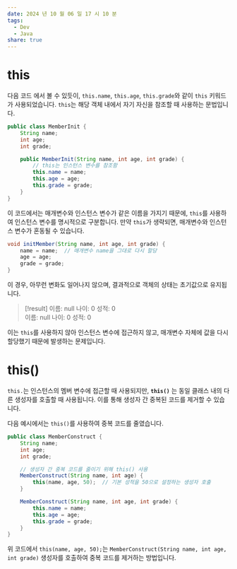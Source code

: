 ```yaml
---
date: 2024 년 10 월 06 일 17 시 10 분
tags:
  - Dev
  - Java
share: true
---
```


# this

다음 코드 에서 볼 수 있듯이, `this.name`, `this.age`, `this.grade`와 같이 `this` 키워드가 사용되었습니다. `this`는 해당 객체 내에서 자기 자신을 참조할 때 사용하는 문법입니다.

```java
public class MemberInit {
    String name;
    int age;
    int grade;

    public MemberInit(String name, int age, int grade) {
        // this는 인스턴스 변수를 참조함
        this.name = name;
        this.age = age;
        this.grade = grade;
    }
}

```

이 코드에서는 매개변수와 인스턴스 변수가 같은 이름을 가지기 때문에, `this`를 사용하여 인스턴스 변수를 명시적으로 구분합니다. 만약 `this`가 생략되면, 매개변수와 인스턴스 변수가 혼동될 수 있습니다.

```java
void initMember(String name, int age, int grade) {
    name = name;  // 매개변수 name을 그대로 다시 할당
    age = age;
    grade = grade;
}

```

이 경우, 아무런 변화도 일어나지 않으며, 결과적으로 객체의 상태는 초기값으로 유지됩니다.

>[!result] 
>이름: null 나이: 0 성적: 0  
>이름: null 나이: 0 성적: 0

이는 `this`를 사용하지 않아 인스턴스 변수에 접근하지 않고, 매개변수 자체에 값을 다시 할당했기 때문에 발생하는 문제입니다.


# this()

`this.`는 인스턴스의 멤버 변수에 접근할 때 사용되지만, **`this()`** 는 동일 클래스 내의 다른 생성자를 호출할 때 사용됩니다. 이를 통해 생성자 간 중복된 코드를 제거할 수 있습니다.

다음 예시에서는 `this()`를 사용하여 중복 코드를 줄였습니다.

```java
public class MemberConstruct {
    String name;
    int age;
    int grade;

    // 생성자 간 중복 코드를 줄이기 위해 this() 사용
    MemberConstruct(String name, int age) {
        this(name, age, 50);  // 기본 성적을 50으로 설정하는 생성자 호출
    }

    MemberConstruct(String name, int age, int grade) {
        this.name = name;
        this.age = age;
        this.grade = grade;
    }
}

```


위 코드에서 `this(name, age, 50);`는 `MemberConstruct(String name, int age, int grade)` 생성자를 호출하여 중복 코드를 제거하는 방법입니다.